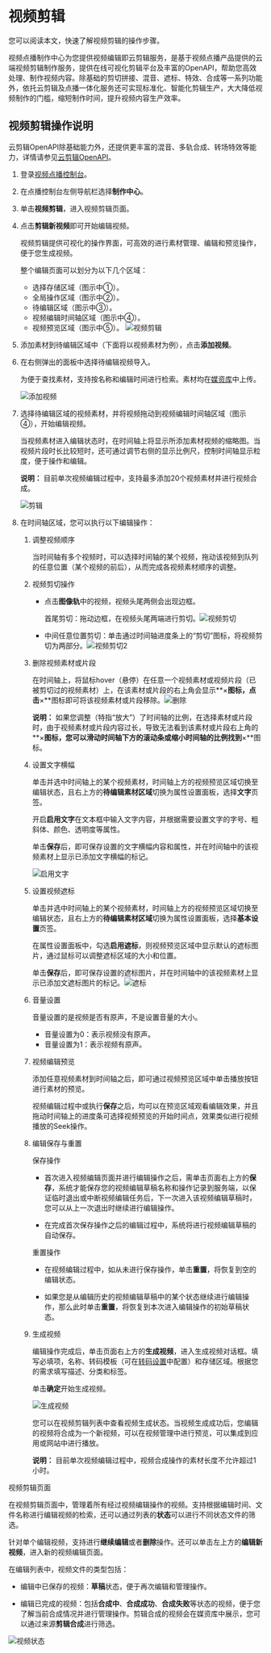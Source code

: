 # 视频剪辑

您可以阅读本文，快速了解视频剪辑的操作步骤。

视频点播制作中心为您提供视频编辑即云剪辑服务，是基于视频点播产品提供的云端视频剪辑制作服务，提供在线可视化剪辑平台及丰富的OpenAPI，帮助您高效处理、制作视频内容。除基础的剪切拼接、混音、遮标、特效、合成等一系列功能外，依托云剪辑及点播一体化服务还可实现标准化、智能化剪辑生产，大大降低视频制作的门槛，缩短制作时间，提升视频内容生产效率。

## 视频剪辑操作说明

云剪辑OpenAPI除基础能力外，还提供更丰富的混音、多轨合成、转场特效等能力，详情请参见[云剪辑OpenAPI](/cn.zh-CN/服务端API/视频剪辑(云剪辑)/视频合成.md)。

1.  登录[视频点播控制台](https://vod.console.aliyun.com/)。

2.  在点播控制台左侧导航栏选择**制作中心**。

3.  单击**视频剪辑**，进入视频剪辑页面。

4.  点击**剪辑新视频**即可开始编辑视频。

    视频剪辑提供可视化的操作界面，可高效的进行素材管理、编辑和预览操作，便于您生成视频。

    整个编辑页面可以划分为以下几个区域：

    -   选择存储区域（图示中①）。
    -   全局操作区域（图示中②）。
    -   待编辑区域（图示中③）。
    -   视频编辑时间轴区域（图示中④）。
    -   视频预览区域（图示中⑤）。
    ![视频剪辑](https://static-aliyun-doc.oss-accelerate.aliyuncs.com/assets/img/zh-CN/5491054061/p172442.png)

5.  添加素材到待编辑区域中（下面将以视频素材为例），点击**添加视频**。

6.  在右侧弹出的面板中选择待编辑视频导入。

    为便于查找素材，支持按名称和编辑时间进行检索。素材均在[媒资库](/cn.zh-CN/控制台指南/媒资库/媒资上传.md)中上传。

    ![添加视频](https://static-aliyun-doc.oss-accelerate.aliyuncs.com/assets/img/zh-CN/5491054061/p172443.png)

7.  选择待编辑区域的视频素材，并将视频拖动到视频编辑时间轴区域（图示④），开始编辑视频。

    当视频素材进入编辑状态时，在时间轴上将显示所添加素材视频的缩略图。当视频片段时长比较短时，还可通过调节右侧的显示比例尺，控制时间轴显示粒度，便于操作和编辑。

    **说明：** 目前单次视频编辑过程中，支持最多添加20个视频素材并进行视频合成。

    ![剪辑](https://static-aliyun-doc.oss-accelerate.aliyuncs.com/assets/img/zh-CN/5491054061/p172444.png)

8.  在时间轴区域，您可以执行以下编辑操作：

    1.  调整视频顺序

        当时间轴有多个视频时，可以选择时间轴的某个视频，拖动该视频到队列的任意位置（某个视频的前后），从而完成各视频素材顺序的调整。

    2.  视频剪切操作

        -   点击**图像轨**中的视频，视频头尾两侧会出现边框。

            首尾剪切：拖动边框，在视频头尾两端进行剪切。![视频剪切](https://static-aliyun-doc.oss-accelerate.aliyuncs.com/assets/img/zh-CN/5491054061/p172445.png)

        -   中间任意位置剪切：单击通过时间轴进度条上的“剪切”图标，将视频剪切为两部分。![视频剪切2](https://static-aliyun-doc.oss-accelerate.aliyuncs.com/assets/img/zh-CN/5491054061/p172446.png)

    3.  删除视频素材或片段

        在时间轴上，将鼠标hover（悬停）在任意一个视频素材或视频片段（已被剪切过的视频素材）上，在该素材或片段的右上角会显示**×**图标，点击**×**图标即可将该视频素材或片段移除。![删除](https://static-aliyun-doc.oss-accelerate.aliyuncs.com/assets/img/zh-CN/5491054061/p172447.png)

        **说明：** 如果您调整（特指“放大”）了时间轴的比例，在选择素材或片段时，由于视频素材或片段内容过长，导致无法看到该素材或片段右上角的**×**图标，您可以滑动时间轴下方的滚动条或缩小时间轴的比例找到**×**图标。

    4.  设置文字横幅

        单击并选中时间轴上的某个视频素材，时间轴上方的视频预览区域切换至编辑状态，且右上方的**待编辑素材区域**切换为属性设置面板，选择**文字**页签。

        开启**启用文字**在文本框中输入文字内容，并根据需要设置文字的字号、粗斜体、颜色、透明度等属性。

        单击**保存**后，即可保存设置的文字横幅内容和属性，并在时间轴中的该视频素材上显示已添加文字横幅的标记。

        ![启用文字](https://static-aliyun-doc.oss-accelerate.aliyuncs.com/assets/img/zh-CN/5491054061/p172448.png)

    5.  设置视频遮标

        单击并选中时间轴上的某个视频素材，时间轴上方的视频预览区域切换至编辑状态，且右上方的**待编辑素材区域**切换为属性设置面板，选择**基本设置**页签。

        在属性设置面板中，勾选**启用遮标**，则视频预览区域中显示默认的遮标图片，通过鼠标可以调整遮标区域的大小和位置。

        单击**保存**后，即可保存设置的遮标图片，并在时间轴中的该视频素材上显示已添加文遮标图片的标记。![遮标](https://static-aliyun-doc.oss-accelerate.aliyuncs.com/assets/img/zh-CN/5491054061/p172449.png)

    6.  音量设置

        音量设置的是视频是否有原声，不是设置音量的大小。

        -   音量设置为0：表示视频没有原声。
        -   音量设置为1：表示视频有原声。
    7.  视频编辑预览

        添加任意视频素材到时间轴之后，即可通过视频预览区域中单击播放按钮进行素材的预览。

        视频编辑过程中或执行**保存**之后，均可以在预览区域观看编辑效果，并且拖动时间轴上的进度条可选择视频预览的开始时间点，效果类似进行视频播放的Seek操作。

    8.  编辑保存与重置

        保存操作

        -   首次进入视频编辑页面并进行编辑操作之后，需单击页面右上方的**保存**，系统才能保存您的视频编辑草稿名称和操作记录到服务端，以保证临时退出或中断视频编辑任务后，下一次进入该视频编辑草稿时，您可以从上一次退出时继续进行编辑操作。

        -   在完成首次保存操作之后的编辑过程中，系统将进行视频编辑草稿的自动保存。

        重置操作

        -   在视频编辑过程中，如从未进行保存操作，单击**重置**，将恢复到空的编辑状态。

        -   如果您是从编辑历史的视频编辑草稿中的某个状态继续进行编辑操作，那么此时单击**重置**，将恢复到本次进入编辑操作的初始草稿状态。

    9.  生成视频

        编辑操作完成后，单击页面右上方的**生成视频**，进入生成视频对话框。填写必填项，名称、转码模板（可在[转码设置](/cn.zh-CN/控制台指南/配置管理/转码设置.md)中配置）和存储区域。根据您的需求填写描述、分类和标签。

        单击**确定**开始生成视频。

        ![生成视频](https://static-aliyun-doc.oss-accelerate.aliyuncs.com/assets/img/zh-CN/5491054061/p178480.png)

        您可以在视频剪辑列表中查看视频生成状态。当视频生成成功后，您编辑的视频将合成为一个新视频，可以在视频管理中进行预览，可以集成到应用或网站中进行播放。

        **说明：** 目前单次视频编辑过程中，视频合成操作的素材长度不允许超过1小时。


视频剪辑页面

在视频剪辑页面中，管理着所有经过视频编辑操作的视频。支持根据编辑时间、文件名称进行编辑视频的检索，还可以通过列表的**状态**可以进行不同状态文件的筛选。

针对单个编辑视频，支持进行**继续编辑**或者**删除**操作。还可以单击左上方的**编辑新视频**，进入新的视频编辑页面。

在编辑列表中，视频文件的类型包括：

-   编辑中已保存的视频：**草稿**状态，便于再次编辑和管理操作。

-   编辑已完成的视频：包括**合成中**、**合成成功**、**合成失败**等状态的视频，便于您了解当前合成情况并进行管理操作。剪辑合成的视频会在媒资库中展示，您可以通过来源**剪辑合成**进行筛选。


![视频状态](https://static-aliyun-doc.oss-accelerate.aliyuncs.com/assets/img/zh-CN/5491054061/p172450.png)

